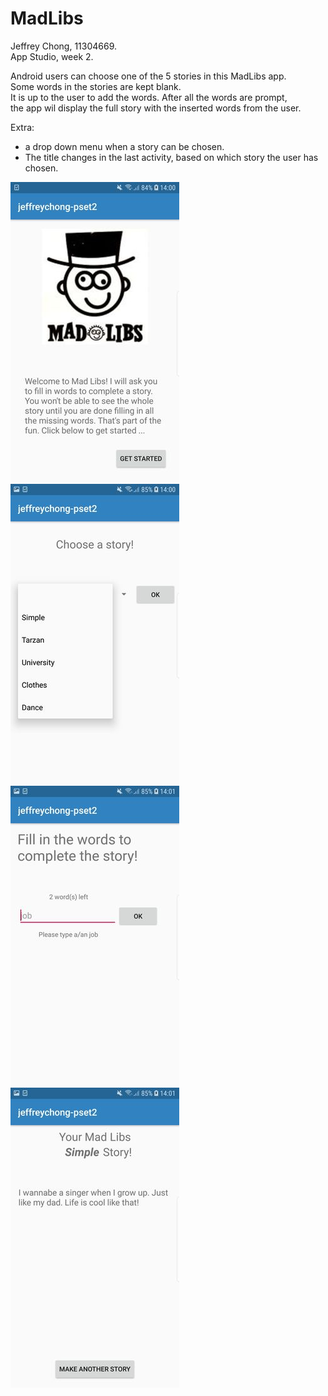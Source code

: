 # MadLibs

Jeffrey Chong, 11304669.</br>
App Studio, week 2.</br>

Android users can choose one of the 5 stories in this MadLibs app.</br>
Some words in the stories are kept blank.</br>
It is up to the user to add the words. After all the words are prompt,</br>
the app wil display the full story with the inserted words from the user.</br>

Extra:
- a drop down menu when a story can be chosen.</br>
- The title changes in the last activity, based on which story the user has chosen.</br>

![Screenshot](doc/Screenshot_MadLibs.jpeg)
![Screenshot](doc/Screenshot_MadLibs2.jpeg)
![Screenshot](doc/Screenshot_Madlibs3.jpeg)
![Screenshot](doc/Screenshot_Madlibs4.jpeg)

